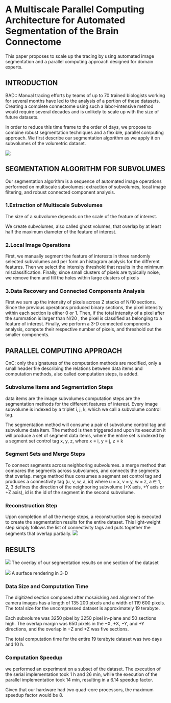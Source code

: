 # A Multiscale Parallel Computing Architecture for Automated Segmentation of the Brain Connectome


This paper proposes to scale up the tracing by using automated image segmentation and a parallel computing approach designed for domain experts.

## INTRODUCTION

BAD::
Manual tracing efforts by teams of up to 70 trained biologists working for several months have led to the analysis of a portion of these datasets.
Creating a complete connectome using such a labor-intensive method would require several decades and is unlikely to scale up with the size of future datasets.

In order to reduce this time frame to the order of days, 
we propose to combine robust segmentation techniques and a flexible, parallel computing approach. We first describe our segmentation algorithm as we apply it on subvolumes of the volumetric dataset.

![](./pic/cncBrain-1.png)

##  SEGMENTATION ALGORITHM FOR SUBVOLUMES

Our segmentation algorithm is a sequence of automated image operations performed on multiscale subvolumes: extraction of subvolumes, local image filtering, and robust connected component analysis.

### 1.Extraction of Multiscale Subvolumes

The size of a subvolume depends on the scale of the feature of interest.

We create subvolumes, also called ghost volumes, that overlap by at least half the maximum diameter of the feature of interest.

### 2.Local Image Operations

First, we manually segment the feature of interests in three randomly selected subvolumes and per form an histogram analysis for the different features.
Then we select the intensity threshold that results in the minimum misclassification.
Finally, since small clusters of pixels are typically noise, we remove them and fill the holes within large clusters of pixels


### 3.Data Recovery and Connected Components Analysis

First we sum up the intensity of pixels across Z stacks of N/10 sections.
Since the previous operations produced binary sections, the pixel intensity within each section is either 0 or 1.
Then, if the total intensity of a pixel after the summation is larger than N/20 , the pixel is classified as belonging to a feature of interest. 
Finally, we perform a 3-D connected components analysis, compute their respective number of pixels, and threshold out the smaller components.



## PARALLEL COMPUTING APPROACH

CnC:
only the signatures of the computation methods are modified,
only a small header file describing the relations between data items and computation methods, also called computation steps, is added.

### Subvolume Items and Segmentation Steps
data items are the image subvolumes
computation steps are the segmentation methods for the different features of interest.
Every image subvolume is indexed by a triplet i, j, k, which we call a subvolume control tag.

The segmentation method will consume a pair of subvolume control tag and subvolume data item. The method is then triggered and upon its execution it will produce a set of segment data items, where the entire set is indexed by a segment set control tag x, y, z, where x = i, y = j, z = k


### Segment Sets and Merge Steps

To connect segments across neighboring subvolumes.
a merge method that compares the segments across subvolumes, and connects the segments that overlap. 
merge method thus consumes a segment set control tag and produces a connectivity tag (u, v, w, a, id)
where u = x, v = y, w = z, a ∈ 1, 2, 3 defines the direction of the neighboring subvolume (+X axis, +Y axis or +Z axis), id is the id of the segment in the second subvolume.


###  Reconstruction Step

Upon completion of all the merge steps, a reconstruction step is executed to create the segmentation results for the entire dataset. 
This light-weight step simply follows the list of connectivity tags and puts together the segments that overlap partially.
![](./pic/cncBrain-2.png)


## RESULTS

![](./pic/cncBrain-3.png)
The overlay of our segmentation results on one section of the dataset 

![](./pic/cncBrain-4.png)
A surface rendering in 3-D 


### Data Size and Computation Time
 
The digitized section composed after mosaicking and alignment of the camera images has a length of 135 200 pixels and a width of 119 600 pixels. 
The total size for the uncompressed dataset is approximately 19 terabyte.

Each subvolume was 3250 pixel by 3250 pixel in-plane and 50 sections high. The overlap margin was 650 pixels in the −X, +X, −Y, and +Y directions, and the overlap in −Z and +Z was five sections.

The total computation time for the entire 19 terabyte dataset was two days and 10 h.


### Computation Speedup


we performed an experiment on a subset of the dataset.
The execution of the serial implementation took 1 h and 26 min, while the execution of the parallel implementation took 14 min, resulting in a 6.14 speedup factor.

Given that our hardware had two quad-core processors, the maximum speedup factor would be 8. 

